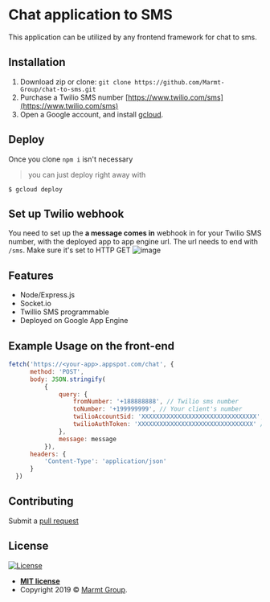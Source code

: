 # Chat application to SMS

This application can be utilized by any frontend framework for chat to sms. 

## Installation
1. Download zip or clone: `git clone https://github.com/Marmt-Group/chat-to-sms.git`
2. Purchase a Twilio SMS number [https://www.twilio.com/sms](https://www.twilio.com/sms)
3. Open a Google account, and install [gcloud](https://cloud.google.com/sdk/install).

## Deploy
Once you clone `npm i` isn't necessary

> you can just deploy right away with 

```shell
$ gcloud deploy
```

## Set up Twilio webhook
You need to set up the **a message comes in** webhook in for your Twilio SMS number, with the deployed app to app engine url. The url needs to end with `/sms`. Make sure it's set to HTTP GET
![image](https://user-images.githubusercontent.com/3498223/59966841-c0332400-94d6-11e9-81a5-d6f228b4f018.png)

## Features
* Node/Express.js
* Socket.io
* Twillio SMS programmable
* Deployed on Google App Engine

## Example Usage on the front-end

```javascript
fetch('https://<your-app>.appspot.com/chat', {
      method: 'POST',
      body: JSON.stringify(
          { 
              query: { 
                  fromNumber: '+188888888', // Twilio sms number
                  toNumber: '+199999999', // Your client's number
                  twilioAccountSid: 'XXXXXXXXXXXXXXXXXXXXXXXXXXXXXXXX', // retrieve from Twilio console
                  twilioAuthToken: 'XXXXXXXXXXXXXXXXXXXXXXXXXXXXXXXX' // retrieve from Twilio console
              },
              message: message
          }),
      headers: {
          'Content-Type': 'application/json'
      }
  })
```

## Contributing

Submit a [pull request](https://github.com/Marmt-Group/chat-to-sms/pulls)

## License

[![License](http://img.shields.io/:license-mit-blue.svg?style=flat-square)](http://badges.mit-license.org)

- **[MIT license](http://opensource.org/licenses/mit-license.php)**
- Copyright 2019 © <a href="https://marmt.io" target="_blank">Marmt Group</a>.
